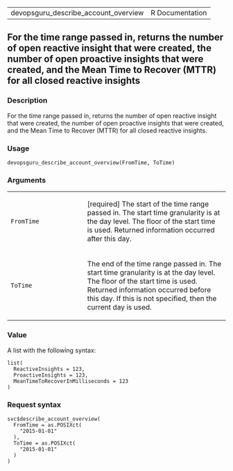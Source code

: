 <table style="width: 100%;">
<tbody>
<tr class="odd">
<td>devopsguru_describe_account_overview</td>
<td style="text-align: right;">R Documentation</td>
</tr>
</tbody>
</table>

## For the time range passed in, returns the number of open reactive insight that were created, the number of open proactive insights that were created, and the Mean Time to Recover (MTTR) for all closed reactive insights

### Description

For the time range passed in, returns the number of open reactive
insight that were created, the number of open proactive insights that
were created, and the Mean Time to Recover (MTTR) for all closed
reactive insights.

### Usage

    devopsguru_describe_account_overview(FromTime, ToTime)

### Arguments

<table>
<colgroup>
<col style="width: 35%" />
<col style="width: 65%" />
</colgroup>
<tbody>
<tr class="odd">
<td><code
id="devopsguru_describe_account_overview_:_FromTime">FromTime</code></td>
<td><p>[required] The start of the time range passed in. The start time
granularity is at the day level. The floor of the start time is used.
Returned information occurred after this day.</p></td>
</tr>
<tr class="even">
<td><code
id="devopsguru_describe_account_overview_:_ToTime">ToTime</code></td>
<td><p>The end of the time range passed in. The start time granularity
is at the day level. The floor of the start time is used. Returned
information occurred before this day. If this is not specified, then the
current day is used.</p></td>
</tr>
</tbody>
</table>

### Value

A list with the following syntax:

    list(
      ReactiveInsights = 123,
      ProactiveInsights = 123,
      MeanTimeToRecoverInMilliseconds = 123
    )

### Request syntax

    svc$describe_account_overview(
      FromTime = as.POSIXct(
        "2015-01-01"
      ),
      ToTime = as.POSIXct(
        "2015-01-01"
      )
    )
